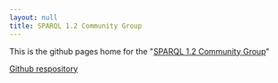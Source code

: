 ```yaml
---
layout: null
title: SPARQL 1.2 Community Group
---
```

This is the github pages home for the "[SPARQL 1.2 Community Group](https://www.w3.org/community/sparql-12/)"

[Github respository](https://githuib.com/w3c/sparql12/)
